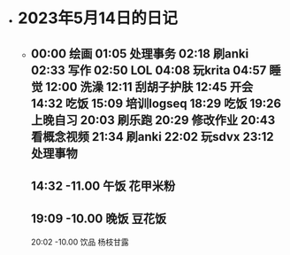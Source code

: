 - # 2023年5月14日的日记
	- 00:00
	  绘画
	  01:05
	  处理事务
	  02:18
	  刷anki
	  02:33
	  写作
	  02:50
	  LOL
	  04:08
	  玩krita
	  04:57
	  睡觉
	  12:00
	  洗澡
	  12:11
	  刮胡子护肤
	  12:45
	  开会
	  14:32
	  吃饭
	  15:09
	  培训logseq
	  18:29
	  吃饭 
	  19:26
	  上晚自习
	  20:03
	  刷乐跑
	  20:29
	  修改作业
	  20:43
	  看概念视频
	  21:34
	  刷anki
	  22:02
	  玩sdvx 
	  23:12
	  处理事物 
	  ---
	  14:32
	  -11.00
	  午饭
	  花甲米粉
	  --
	  19:09
	  -10.00
	  晚饭
	  豆花饭
	  --
	  20:02
	  -10.00
	  饮品
	  杨枝甘露